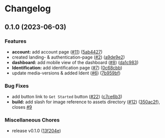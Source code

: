 # Changelog

## 0.1.0 (2023-06-03)


### Features

* **account:** add account page ([#11](https://github.com/Smart-Grades/simple-grades/issues/11)) ([5ab4427](https://github.com/Smart-Grades/simple-grades/commit/5ab4427564194e558381fa21a664a2d2b8ca8ab1))
* created landing- & authentication-page ([#2](https://github.com/Smart-Grades/simple-grades/issues/2)) ([a9de9e2](https://github.com/Smart-Grades/simple-grades/commit/a9de9e2b1d08871796d495208c87a2157b831743))
* **dashboard:** add mobile view of the dashboard ([#8](https://github.com/Smart-Grades/simple-grades/issues/8)) ([da1c983](https://github.com/Smart-Grades/simple-grades/commit/da1c9836a57cc32f783cbae5c537624608de9034))
* **Identification:** add identification page ([#7](https://github.com/Smart-Grades/simple-grades/issues/7)) ([0c68cbb](https://github.com/Smart-Grades/simple-grades/commit/0c68cbbf325cca7de8f13b77c886742d7f878746))
* update media-versions & added Ident ([#6](https://github.com/Smart-Grades/simple-grades/issues/6)) ([7b959bf](https://github.com/Smart-Grades/simple-grades/commit/7b959bf468bbfdc40f237efab7bef5235bf29a35))


### Bug Fixes

* add button link to `Get Started` button ([#22](https://github.com/Smart-Grades/simple-grades/issues/22)) ([c7ce6b3](https://github.com/Smart-Grades/simple-grades/commit/c7ce6b33cd3532115a97f11e80367e2c9e346c90))
* **build:** add slash for image reference to assets directory ([#12](https://github.com/Smart-Grades/simple-grades/issues/12)) ([350ac2f](https://github.com/Smart-Grades/simple-grades/commit/350ac2ffe997f20ca98ccbb2f15fad10212a694d)), closes [#9](https://github.com/Smart-Grades/simple-grades/issues/9)


### Miscellaneous Chores

* release v0.1.0 ([13f204e](https://github.com/Smart-Grades/simple-grades/commit/13f204e3d68c9d90df5fa8b4a0d6017211f3efcb))
